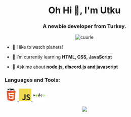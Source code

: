 <h1 align="center">Oh Hi 👋, I'm Utku</h1>
<h3 align="center">A newbie developer from Turkey.</h3>

<p align="center"> <img src="https://komarev.com/ghpvc/?username=ShoriTaka&label=Profile%20views&color=0e75b6&style=flat" alt="cuurle" /> </p>

- 🔭 I like to watch planets!

- 🌱 I’m currently learning **HTML, CSS, JavaScript**

- 💬 Ask me about **node.js, discord.js and javascript**

<h3 align="left">Languages and Tools:</h3>
<p align="left"> <a href="https://www.w3.org/html/" target="_blank"> <img src="https://raw.githubusercontent.com/devicons/devicon/master/icons/html5/html5-original-wordmark.svg" alt="html5" width="40" height="40"/> </a> <a href="https://developer.mozilla.org/en-US/docs/Web/JavaScript" target="_blank"> <img src="https://raw.githubusercontent.com/devicons/devicon/master/icons/javascript/javascript-original.svg" alt="javascript" width="40" height="40"/> </a> <a href="https://nodejs.org" target="_blank"> <img src="https://raw.githubusercontent.com/devicons/devicon/master/icons/nodejs/nodejs-original-wordmark.svg" alt="nodejs" width="40" height="40"/> </a> </p>

 <div align="center"><img src="https://github-readme-stats.vercel.app/api?username=ShoriTaka&show_icons=true&theme=radical&locale=tr&custom_title=Cem%27%C4%B1n%20Github%20Profili"></div>
